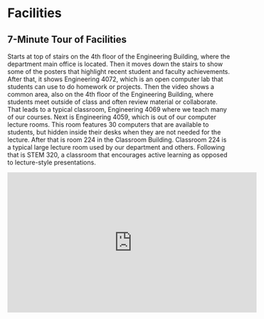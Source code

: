 # Facilities

## 7-Minute Tour of Facilities

Starts at top of stairs on the 4th floor of the
Engineering Building, where the department main
office is located. Then it moves down the stairs
to show some of the posters that highlight recent
student and faculty achievements. After that, it
shows Engineering 4072, which is an open computer
lab that students can use to do homework or 
projects. Then the video shows a common area, also
on the 4th floor of the Engineering Building, where
students meet outside of class and often 
review material or collaborate. That leads to a
typical classroom, Engineering 4069 where we teach
many of our courses. Next is Engineering 4059, which
is out of our computer lecture rooms. This room
features 30 computers that are available to 
students, but hidden inside their desks when they 
are not needed for the lecture. After that is room
224 in the Classroom Building. Classroom 224 is a
typical large lecture room used by our department
and others. Following that is STEM 320, a classroom
that encourages active learning as opposed to 
lecture-style presentations.

<iframe width="560" height="315" src="https://www.youtube.com/embed/OfrVapm8MGc" title="YouTube video player" frameborder="0" allow="accelerometer; autoplay; clipboard-write; encrypted-media; gyroscope; picture-in-picture" allowfullscreen></iframe>
